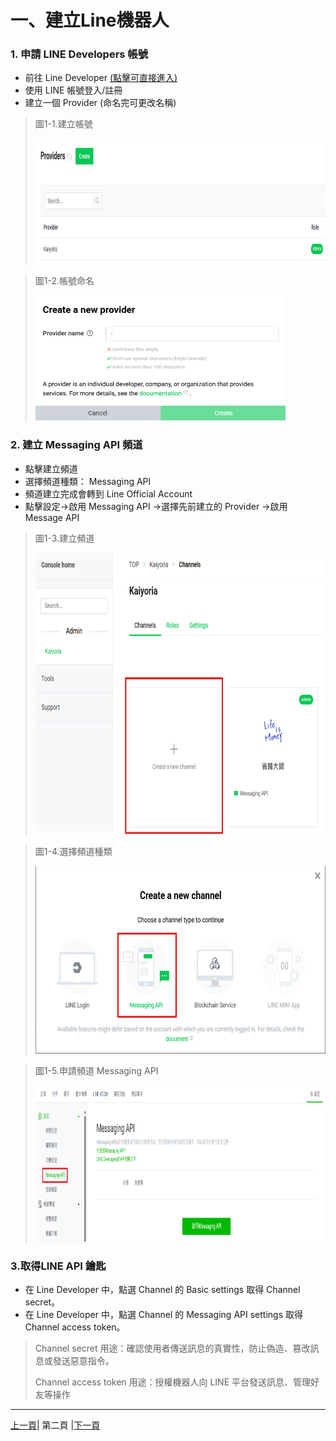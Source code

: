 # 一、建立Line機器人

### 1. 申請 LINE Developers 帳號
* 前往 Line Developer [(點擊可直接進入)](https://developers.line.biz/zh-hant/)
* 使用 LINE 帳號登入/註冊
* 建立一個 Provider (命名完可更改名稱)

>圖1-1.建立帳號
>
><img src="圖片/RAG_01.png" alt="RAG流程圖" width="800" height="200"/>

>圖1-2.帳號命名
>
><img src="圖片/RAG_02.png" alt="RAG流程圖" width="400" height="200"/>

### 2. 建立 Messaging API 頻道
* 點擊建立頻道
* 選擇頻道種類： Messaging API
* 頻道建立完成會轉到 Line Official Account
* 點擊設定->啟用 Messaging API ->選擇先前建立的 Provider ->啟用 Message API

>圖1-3.建立頻道
>
><img src="圖片/RAG_03.png" alt="RAG流程圖" width="700" height="450"/>

>圖1-4.選擇頻道種類
>
><img src="圖片/RAG_04.png" alt="RAG流程圖" width="600" height="300"/>

>圖1-5.申請頻道 Messaging API
>
><img src="圖片/RAG_05.png" alt="RAG流程圖" width="1000" height="250"/>

### 3.取得LINE API 鑰匙
* 在 Line Developer 中，點選 Channel 的 Basic settings 取得 Channel secret。
* 在 Line Developer 中，點選 Channel 的 Messaging API settings 取得 Channel access token。
> Channel secret 用途：確認使用者傳送訊息的真實性，防止偽造、篡改訊息或發送惡意指令。
> 
> Channel access token 用途：授權機器人向 LINE 平台發送訊息、管理好友等操作

---
[上一頁](README.md)| 第二頁 |[下一頁](STEP_2.md)
